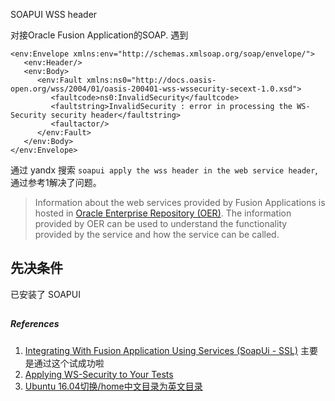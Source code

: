 SOAPUI WSS header


对接Oracle Fusion Application的SOAP. 遇到

```
<env:Envelope xmlns:env="http://schemas.xmlsoap.org/soap/envelope/">
   <env:Header/>
   <env:Body>
      <env:Fault xmlns:ns0="http://docs.oasis-open.org/wss/2004/01/oasis-200401-wss-wssecurity-secext-1.0.xsd">
         <faultcode>ns0:InvalidSecurity</faultcode>
         <faultstring>InvalidSecurity : error in processing the WS-Security security header</faultstring>
         <faultactor/>
      </env:Fault>
   </env:Body>
</env:Envelope>
```

通过 yandx 搜索 `soapui apply the wss header in the web service header`,通过参考1解决了问题。


> Information about the web services provided by Fusion Applications is hosted in [Oracle Enterprise Repository (OER)](https://www.oracle.com/webfolder/technetwork/docs/HTML/oer-redirect.html). The information provided by OER can be used to understand the functionality provided by the service and how the service can be called.

## 先决条件
已安装了 SOAPUI

##




##### References

1. [Integrating With Fusion Application Using Services (SoapUi - SSL)](https://blogs.oracle.com/fadevrel/integrating-with-fusion-application-using-services-soapui-ssl) 主要是通过这个试成功啦
2. [Applying WS-Security to Your Tests](https://www.soapui.org/soapui-projects/ws-security.html) 
3. [Ubuntu 16.04切换/home中文目录为英文目录](https://www.cnblogs.com/EasonJim/p/7123394.html)